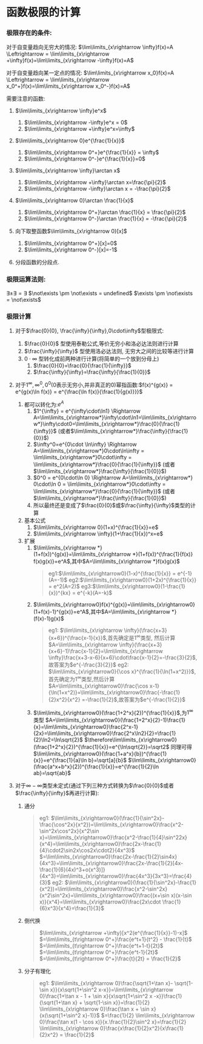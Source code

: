 # 函数极限的计算

### 极限存在的条件:

对于自变量趋向无穷大的情况:
$\lim\limits_{x\rightarrow \infty}f(x)=A \Leftrightarrow = \lim\limits_{x\rightarrow +\infty}f(x)=\lim\limits_{x\rightarrow -\infty}f(x)=A$

对于自变量趋向某一定点的情况:
$\lim\limits_{x\rightarrow x_0}f(x)=A \Leftrightarrow = \lim\limits_{x\rightarrow x_0^+}f(x)=\lim\limits_{x\rightarrow x_0^-}f(x)=A$

需要注意的函数:

1. $\lim\limits_{x\rightarrow \infty}e^x$
    1. $\lim\limits_{x\rightarrow -\infty}e^x = 0$
    2. $\lim\limits_{x\rightarrow +\infty}e^x=\infty$

2. $\lim\limits_{x\rightarrow 0}e^{\frac{1}{x}}$
    1. $\lim\limits_{x\rightarrow 0^+}e^{\frac{1}{x}} = \infty$
    2. $\lim\limits_{x\rightarrow 0^-}e^{\frac{1}{x}}=0$

3. $\lim\limits_{x\rightarrow \infty}\arctan x$
    1. $\lim\limits_{x\rightarrow +\infty}\arctan x=\frac{\pi}{2}$ 
    2. $\lim\limits_{x\rightarrow -\infty}\arctan x = -\frac{\pi}{2}$

4. $\lim\limits_{x\rightarrow 0}\arctan \frac{1}{x}$
    1. $\lim\limits_{x\rightarrow 0^+}\arctan \frac{1}{x} = \frac{\pi}{2}$
    2. $\lim\limits_{x\rightarrow 0^-}\arctan \frac{1}{x} = -\frac{\pi}{2}$

5. 向下取整函数$\lim\limits_{x\rightarrow 0}[x]$
    1. $\lim\limits_{x\rightarrow 0^+}[x]=0$
    2. $\lim\limits_{x\rightarrow 0^-}[x]=-1$

6. 分段函数的分段点.

### 极限运算法则:

$\exists \pm \exists = \exists$
$\not\exists \pm \not\exists = undefined$
$\exists \pm \not\exists = \not\exists$

### 极限计算

1. 对于$\frac{0}{0}, \frac{\infty}{\infty},0\cdot\infty$型极限式:
    1. $\frac{0}{0}$ 型使用泰勒公式,等价无穷小和洛必达法则进行计算
    2. $\frac{\infty}{\infty}$ 型使用洛必达法则, 无穷大之间的比较等进行计算
    3. $0\cdot\infty$ 型转化成前两种进行计算(将简单的一个放到分母上)
        1. $\frac{0}{0}=\frac{0}{\frac{1}{\infty}}$
        2. $\frac{\infty}{\infty}=\frac{\infty}{\frac{1}{0}}$

2. 对于$1^{\infty}, \infty^0, 0^0$(0表示无穷小,并非真正的0)幂指函数:$f(x)^{g(x)} = e^{g(x)\ln f(x)} = e^{\frac{\ln f(x)}{\frac{1}{g(x)}}}$
    1. 都可以转化为:$e^A$
        1. $1^{\infty} = e^{\infty\cdot\ln1} \Rightarrow A=\lim\limits_{x\rightarrow*}\infty\cdot\ln1=\lim\limits_{x\rightarrow*}\infty\cdot0=\lim\limits_{x\rightarrow*}\frac{0}{\frac{1}{\infty}}$ (或者$\lim\limits_{x\rightarrow*}\frac{\infty}{\frac{1}{0}}$)
        2. $\infty^0=e^{0\cdot \ln\infty} \Rightarrow A=\lim\limits_{x\rightarrow*}0\cdot\ln\infty = \lim\limits_{x\rightarrow*}0\cdot\infty = \lim\limits_{x\rightarrow*}\frac{0}{\frac{1}{\infty}}$ (或者$\lim\limits_{x\rightarrow*}\frac{\infty}{\frac{1}{0}}$)
        3. $0^0 = e^{0\cdot\ln 0} \Rightarrow A=\lim\limits_{x\rightarrow*} 0\cdot\ln 0 = \lim\limits_{x\rightarrow*}0\cdot\infty = \lim\limits_{x\rightarrow*}\frac{0}{\frac{1}{\infty}}$ (或者$\lim\limits_{x\rightarrow*}\frac{\infty}{\frac{1}{0}}$)
        4. 所以最终还是变成了$\frac{0}{0}$或$\frac{\infty}{\infty}$类型的计算
    2. 基本公式
        1. $\lim\limits_{x\rightarrow 0}(1+x)^{\frac{1}{x}}=e$
        2. $\lim\limits_{x\rightarrow \infty}(1+\frac{1}{x})^x=e$
    3. 扩展
        1. $\lim\limits_{x\rightarrow *}(1+f(x))^{g(x)}=\lim\limits_{x\rightarrow *}(1+f(x))^{\frac{1}{f(x)} f(x)g(x)}=e^A$,其中$A=\lim\limits_{x\rightarrow *}f(x)g(x)$
            >eg1:$\lim\limits_{x\rightarrow0}(1-x)^{\frac{1}{x}} = e^{-1}(A=-1)$
            >eg2:$\lim\limits_{x\rightarrow0}(1+2x)^{\frac{1}{x}} = e^2(A=2)$
            >eg3:$\lim\limits_{x\rightarrow0}(1-\frac{1}{x})^{kx} = e^{-k}(A=-k)$
        2. $\lim\limits_{x\rightarrow0}f(x)^{g(x)}=\lim\limits_{x\rightarrow0}(1+f(x)-1)^{g(x)}=e^A$,其中$A=\lim\limits_{x\rightarrow *}(f(x)-1)g(x)$
            >eg1: $\lim\limits_{x\rightarrow \infty}(\frac{x+3}{x+6})^{\frac{x-1}{x}}$,首先确定是$1^{\infty}$类型, 然后计算$A=\lim\limits_{x\rightarrow \infty}(\frac{x+3}{x+6}-1)\frac{x-1}{2}=\lim\limits_{x\rightarrow \infty}\frac{x+3-x-6}{x+6}\cdot\frac{x-1}{2}=-\frac{3}{2}$,故答案为$e^{-\frac{3}{2}}$
            >eg2: $\lim\limits_{x\rightarrow0}{\cos x}^{\frac{1}{\ln(1+x^2)}}$, 首先确定为$1^{\infty}$类型,然后计算$A=\lim\limits_{x\rightarrow0}\frac{\cos x-1}{\ln(1+x^2)}=\lim\limits_{x\rightarrow0}\frac{-\frac{1}{2}x^2}{x^2} =-\frac{1}{2}$,故答案为$e^{-\frac{1}{2}}$
        3. $\lim\limits_{x\rightarrow0}(\frac{1+2^x}{2})^{\frac{1}{x}}$,为$1^{\infty}$类型
            $A=\lim\limits_{x\rightarrow0}(\frac{1+2^x}{2}-1)\frac{1}{x}=\lim\limits_{x\rightarrow0}\frac{2^x-1}{2x}=\lim\limits_{x\rightarrow0}\frac{2^x\ln2}{2}=\frac{1}{2}\ln2=\ln\sqrt{2}$
            $\therefore\lim\limits_{x\rightarrow0}(\frac{1+2^x}{2})^{\frac{1}{x}}=e^{\ln\sqrt{2}}=\sqrt2$
            同理可得
            $\lim\limits_{x\rightarrow0}(\frac{1+a^x}{b})^{\frac{1}{x}}=e^{\frac{1}{a}\ln b}=\sqrt[a]{b}$
            $\lim\limits_{x\rightarrow0}(\frac{a^x+b^x}{2})^{\frac{1}{x}}=e^{\frac{1}{2}\ln ab}=\sqrt{ab}$

3. 对于$\infty - \infty$类型未定式(通过下列三种方式转换为$\frac{0}{0}$或者$\frac{\infty}{\infty}$再进行计算):
    1. 通分
        >eg1:
        >$\lim\limits_{x\rightarrow0}(\frac{1}{\sin^2x}-\frac{\cos^2x}{x^2})=\lim\limits_{x\rightarrow0}\frac{x^2-\sin^2x\cos^2x}{x^2\sin x}=\lim\limits_{x\rightarrow0}\frac{x^2-\frac{1}{4}\sin^22x}{x^4}=\lim\limits_{x\rightarrow0}\frac{2x-\frac{1}{4}\cdot2\sin2x\cos2x\cdot2}{4x^3}$
        > $=\lim\limits_{x\rightarrow0}\frac{2x-\frac{1}{2}\sin4x}{4x^3}=\lim\limits_{x\rightarrow0}\frac{2x-\frac{1}{2}[4x-\frac{1}{6}(4x)^3+o(x^3)]}{4x^3}=\lim\limits_{x\rightarrow0}\frac{4x^3}{3x^3}=\frac{4}{3}$
        >eg2: 
        >$\lim\limits_{x\rightarrow0}(\frac{1}{\sin^2x}-\frac{1}{x^2})=\lim\limits_{x\rightarrow0}\frac{x^2-\sin^2x}{x^2\sin^2x}=\lim\limits_{x\rightarrow0}\frac{(x+\sin x)(x-\sin x)}{x^4}=\lim\limits_{x\rightarrow0}\frac{2x\cdot \frac{1}{6}x^3}{x^4}=\frac{1}{3}$

    2. 倒代换
        >$\lim\limits_{x\rightarrow +\infty}[x^2(e^{\frac{1}{x}}-1)-x]$
        >$=\lim\limits_{t\rightarrow 0^+}\frac{e^t+1}{t^2} - \frac{1}{t}$
        >$=\lim\limits_{t\rightarrow 0^+}\frac{e^t+1-t}{2t}$
        >$=\lim\limits_{t\rightarrow 0^+}\frac{e^t-1}{2t}$
        >$=\lim\limits_{t\rightarrow 0^+}\frac{t}{2t} = \frac{1}{2}$
    3. 分子有理化
        >eg1:
        >$\lim\limits_{x\rightarrow 0}\frac{\sqrt{1+\tan x}- \sqrt{1-\sin x}}{x\sqrt{1+\sin^2 x-x}}=\lim\limits_{x\rightarrow 0}\frac{1+\tan x - 1 + \sin x}{x\sqrt{1+\sin^2 x -x}}\frac{1}{\sqrt{1+\tan x} + \sqrt{1-\sin x}}=\frac{1}{2} \lim\limits_{x\rightarrow 0}\frac{\tan x + \sin x}{x(\sqrt{1+\sin^2 x}-1)}$
        >$=\frac{1}{2} \lim\limits_{x\rightarrow 0}\frac{\tan x(1 - \cos x)}{x.\frac{1}{2}\sin^2 x}=\frac{1}{2} \lim\limits_{x\rightarrow 0}\frac{x\frac{1}{2}x^2}{x\frac{1}{2}x^2} = \frac{1}{2}$